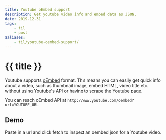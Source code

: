 ```yaml
---
title: Youtube oEmbed support
description: Get youtube video info and embed data as JSON.
date: 2019-12-31
tags:
    - til
    - post
$aliases:
    - til/youtube-oembed-support/
---
```


# {{ title }}


Youtube supports [oEmbed][oembed] format. This means you can easily get quick info about a video, such
as thumbnail image, embed HTML, video title etc. without using Youtube's API or having to scrape
the Youtube page.

You can reach oEmbed API at `http://www.youtube.com/oembed?url=YOUTUBE_URL`

[oembed]: https://oembed.com/

## Demo

Paste in a url and click fetch to inspect an oembed json for a Youtube video.

<form id="yt" @submit.prevent="handleSubmit()" x-data="app()" x-cloak>
<p>
    <label for="url">URL:</label>
    <input id="url" type="url" x-model="url" name="url" placeholder="<youtube_url>">
</p>
<p>
    <span>oEmbed URL:</span>
    <pre class='snippet' x-text="`http://www.youtube.com/oembed?url=${url ? encodeURIComponent(url) : '...'}`"></pre>
</p>
<p>
    <button type="submit" class="button">fetch!</button>
</p>
<pre class="snippet"><code x-text="text"></code></pre>
</form>

<script src="https://cdn.jsdelivr.net/gh/alpinejs/alpine@2/dist/alpine.js" defer></script>
<script>
    function app() {
        return {
            url: 'https://www.youtube.com/watch?v=dQw4w9WgXcQ',
            text: '// json will appear here',
            async handleSubmit() {
                if (!this.url) return;
                this.text = 'fetching json...';
                // http://www.youtube.com/oembed doesn't send CORS headers, so I have to use a proxy here
                const url = `/api/proxy?url=${this.oembedUrl(this.url)}`;
                this.text = await fetch(url).then(r => r.text());
            },
            oembedUrl(url) {
                return `http://www.youtube.com/oembed?url=${encodeURIComponent(url)}`
            }
        };
    }
</script>

<style>
    [x-cloak] {
        display: none;
    }
</style>
